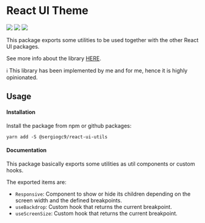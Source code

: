# React UI Theme

![](https://github.com/sergiogc9/react-ui/workflows/Github%20Pipeline/badge.svg?branch=master)
![](https://badgen.net/npm/v/@sergiogc9/react-ui-theme?icon=npm&label)
![](https://badgen.net//bundlephobia/minzip/@sergiogc9/react-ui-theme)

This package exports some utilities to be used together with the other React UI packages.

See more info about the library [HERE](https://github.com/sergiogc9/react-ui).

ℹ️ This library has been implemented by me and for me, hence it is highly opinionated.

## Usage

#### Installation

Install the package from npm or github packages:

```
yarn add -S @sergiogc9/react-ui-utils
```

#### Documentation

This package basically exports some utilities as util components or custom hooks.

The exported items are:

- `Responsive`: Component to show or hide its children depending on the screen width and the defined breakpoints.
- `useBackdrop`: Custom hook that returns the current breakpoint.
- `useScreenSize`: Custom hook that returns the current breakpoint.
